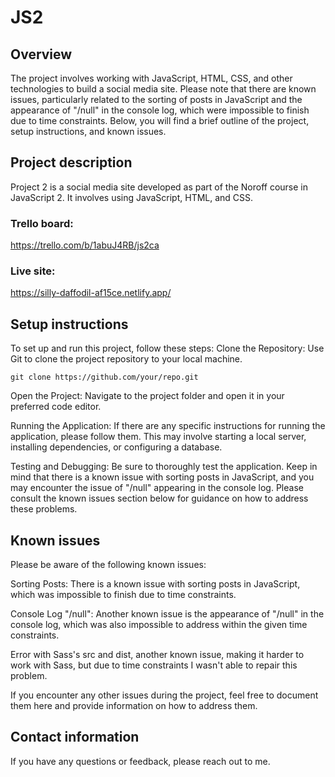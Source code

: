 # JS2

## Overview

The project involves working with JavaScript, HTML, CSS, and other technologies to build a social media site. Please note that there are known issues, particularly related to the sorting of posts in JavaScript and the appearance of "/null" in the console log, which were impossible to finish due to time constraints. Below, you will find a brief outline of the project, setup instructions, and known issues.

## Project description

Project 2 is a social media site developed as part of the Noroff course in JavaScript 2. It involves using JavaScript, HTML, and CSS.

### Trello board:
https://trello.com/b/1abuJ4RB/js2ca

### Live site: 
https://silly-daffodil-af15ce.netlify.app/

## Setup instructions

To set up and run this project, follow these steps:
Clone the Repository: Use Git to clone the project repository to your local machine.

    git clone https://github.com/your/repo.git

Open the Project: Navigate to the project folder and open it in your preferred code editor.

Running the Application: If there are any specific instructions for running the application, please follow them. This may involve starting a local server, installing dependencies, or configuring a database.

Testing and Debugging: Be sure to thoroughly test the application. Keep in mind that there is a known issue with sorting posts in JavaScript, and you may encounter the issue of "/null" appearing in the console log. Please consult the known issues section below for guidance on how to address these problems.

## Known issues

Please be aware of the following known issues:

Sorting Posts: There is a known issue with sorting posts in JavaScript, which was impossible to finish due to time constraints. 

Console Log "/null": Another known issue is the appearance of "/null" in the console log, which was also impossible to address within the given time constraints.

Error with Sass's src and dist, another known issue, making it harder to work with Sass, but due to time constraints I wasn't able to repair this problem.

If you encounter any other issues during the project, feel free to document them here and provide information on how to address them.

## Contact information

If you have any questions or feedback, please reach out to me.
